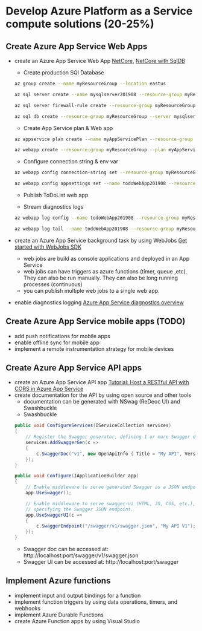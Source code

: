 # Develop Azure Platform as a Service compute solutions (20-25%)

## Create Azure App Service Web Apps

* create an Azure App Service Web App [NetCore](https://docs.microsoft.com/en-us/azure/app-service/app-service-web-get-started-dotnet), [NetCore with SqlDB](https://docs.microsoft.com/en-us/azure/app-service/app-service-web-tutorial-dotnetcore-sqldb)
    - Create production SQl Database
    ```sh
    az group create --name myResourceGroup --location eastus
    
    az sql server create --name mysqlserver201908 --resource-group myResourceGroup --location eastus --admin-user <db_username> --admin-password <db_password>

    az sql server firewall-rule create --resource-group myResourceGroup --server mysqlserver201908 --name AllowAllIps --start-ip-address 0.0.0.0 --end-ip-address 0.0.0.0

    az sql db create --resource-group myResourceGroup --server mysqlserver201908 --name coreDB --service-objective S0    
    ```

    - Create App Service plan & Web app
    ```sh
    az appservice plan create --name myAppServicePlan --resource-group myResourceGroup --sku FREE

    az webapp create --resource-group myResourceGroup --plan myAppServicePlan --name todoWebApp201908
    ```

    - Configure connection string & env var
    ```sh
    az webapp config connection-string set --resource-group myResourceGroup --name todoWebApp201908 --settings MyDbConnection="Server=tcp:mysqlserver201908.database.windows.net,1433;Database=coreDB;UserID=<db_username>;Password=<db_password>;Encrypt=true;Connection Timeout=30;" --connection-string-type SQLServer

    az webapp config appsettings set --name todoWebApp201908 --resource-group myResourceGroup --settings ASPNETCORE_ENVIRONMENT="Production"
    ```

    - Publish ToDoList web app

    - Stream diagnostics logs
    ```sh
    az webapp log config --name todoWebApp201908 --resource-group myResourceGroup --application-logging true --level information

    az webapp log tail --name todoWebApp201908 --resource-group myResourceGroup
    ```

* create an Azure App Service background task by using WebJobs [Get started with WebJobs SDK](https://docs.microsoft.com/en-us/azure/app-service/webjobs-sdk-get-started)
    - web jobs are build as console applications and deployed in an App Service
    - web jobs can have triggers as azure functions (timer, queue ,etc). They can also be run manually. They can also be long running processes (continuous)
    - you can publish multiple web jobs to a single web app.

* enable diagnostics logging [Azure App Service diagnostics overview](https://docs.microsoft.com/en-us/azure/app-service/overview-diagnostics)

## Create Azure App Service mobile apps (TODO)

* add push notifications for mobile apps
* enable offline sync for mobile app
* implement a remote instrumentation strategy for mobile devices

## Create Azure App Service API apps

* create an Azure App Service API app [Tutorial: Host a RESTful API with CORS in Azure App Service](https://docs.microsoft.com/en-us/azure/app-service/app-service-web-tutorial-rest-api)
* create documentation for the API by using open source and other tools
    - documentation can be generated with NSwag (ReDeoc UI) and Swashbuckle
    - Swashbuckle
    ```cs
    public void ConfigureServices(IServiceCollection services)
    {
        // Register the Swagger generator, defining 1 or more Swagger documents
        services.AddSwaggerGen(c =>
        {
            c.SwaggerDoc("v1", new OpenApiInfo { Title = "My API", Version = "v1" });
        });
    }

    public void Configure(IApplicationBuilder app)
    {
        // Enable middleware to serve generated Swagger as a JSON endpoint.
        app.UseSwagger();

        // Enable middleware to serve swagger-ui (HTML, JS, CSS, etc.),
        // specifying the Swagger JSON endpoint.
        app.UseSwaggerUI(c =>
        {
            c.SwaggerEndpoint("/swagger/v1/swagger.json", "My API V1");
        });
    }
    ```
    - Swagger doc can be accessed at: http://localhost:port/swagger/v1/swagger.json
    - Swagger UI can be accessed at: http://localhost:port/swagger

## Implement Azure functions

* implement input and output bindings for a function
* implement function triggers by using data operations, timers, and webhooks
* implement Azure Durable Functions
* create Azure Function apps by using Visual Studio